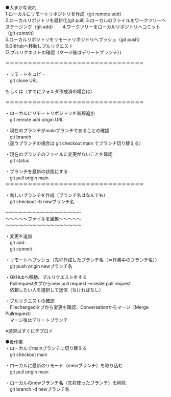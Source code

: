 ●大まかな流れ   
1.ローカルにリモートリポジトリを作成（git remote add）   
2.ローカルリポジトリを最新化(git pull)
3.ローカルのファイルをワークツリーへステージング（git add）    　
4.ワークツリーをローカルリポジトリへコミット（git commit）   
5.ローカルリポジトリをリモートリポジトリへプッシュ（git push）    
6.GitHubへ移動しプルリクエスト   
(7.プルリクエストの確認（マージ後はデリートブランチ）)




＝＝＝＝＝＝＝＝＝＝＝＝＝＝＝＝＝＝＝＝＝＝＝＝＝＝＝＝＝＝＝   


・リモートをコピー   
　git clone URL


もしくは（すでにフォルダ作成済の場合は）    

＝＝＝＝＝＝＝＝＝＝＝＝＝＝＝＝＝＝＝＝＝＝＝＝＝＝＝＝＝＝＝   

・ローカルにリモートリポジトリを新規追加    
　git remote add origin URL    

・現在のブランチがmainブランチであることの確認   
　git branch   
（違うブランチの場合は git checkout main でブランチ切り替える）   

・現在のブランチのファイルに変更がないことを確認    
　git status   

・ブランチを最新の状態にする    
　git pull origin main   
＝＝＝＝＝＝＝＝＝＝＝＝＝＝＝＝＝＝＝＝＝＝＝＝＝＝＝＝＝＝＝   

・新しいブランチを作成（ブランチ名はなんでも）   
　git checkout -b newブランチ名   

〜〜〜〜〜〜〜〜〜〜〜〜〜〜〜〜〜   
〜〜〜〜〜ファイルを編集〜〜〜〜〜   
〜〜〜〜〜〜〜〜〜〜〜〜〜〜〜〜〜   

・変更を追加    
　git add .    
　git commit .   

・リモートへプッシュ（先程作成したブランチ名（＝作業中のブランチ名））   
　git push origin newブランチ名   

・GitHubへ移動、プルリクエストをする   
　Pullrequestタブからnew pull request ➞create pull request   
　依頼したい人を選択して送信（なければなし）    

・プルリクエストの確認   
　Filechangedタブから変更を確認、Conversationからマージ（Merge Pullrequest）    
　マージ後はデリートブランチ    


※通常はすぐにデプロイ   


●後作業    
・ローカルでmainブランチに切り替える    
　git checkout main    

・ローカルに最新のリモート（meinブランチ）を取り込む    
　git pull origin main   

・ローカルのnewブランチ名（先程使ったブランチ）を削除    
　git branch -d newブランチ名   
